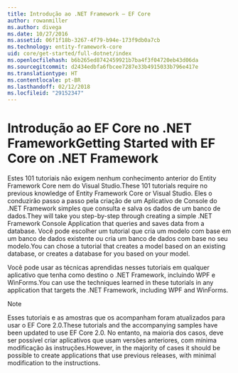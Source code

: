 ```yaml
---
title: Introdução ao .NET Framework – EF Core
author: rowanmiller
ms.author: divega
ms.date: 10/27/2016
ms.assetid: 06f1f18b-3267-4f79-b94e-173f9db0a7cb
ms.technology: entity-framework-core
uid: core/get-started/full-dotnet/index
ms.openlocfilehash: b6b265ed8742459921b7ba4f3f04720eb43d06da
ms.sourcegitcommit: d2434edbfa6fbcee7287e33b4915033b796e417e
ms.translationtype: HT
ms.contentlocale: pt-BR
ms.lasthandoff: 02/12/2018
ms.locfileid: "29152347"
---
```

# <a name="getting-started-with-ef-core-on-net-framework"></a><span data-ttu-id="d15d3-102">Introdução ao EF Core no .NET Framework</span><span class="sxs-lookup"><span data-stu-id="d15d3-102">Getting Started with EF Core on .NET Framework</span></span>

<span data-ttu-id="d15d3-103">Estes 101 tutoriais não exigem nenhum conhecimento anterior do Entity Framework Core nem do Visual Studio.</span><span class="sxs-lookup"><span data-stu-id="d15d3-103">These 101 tutorials require no previous knowledge of Entity Framework Core or Visual Studio.</span></span> <span data-ttu-id="d15d3-104">Eles o conduzirão passo a passo pela criação de um Aplicativo de Console do .NET Framework simples que consulta e salva os dados de um banco de dados.</span><span class="sxs-lookup"><span data-stu-id="d15d3-104">They will take you step-by-step through creating a simple .NET Framework Console Application that queries and saves data from a database.</span></span> <span data-ttu-id="d15d3-105">Você pode escolher um tutorial que cria um modelo com base em um banco de dados existente ou cria um banco de dados com base no seu modelo.</span><span class="sxs-lookup"><span data-stu-id="d15d3-105">You can chose a tutorial that creates a model based on an existing database, or creates a database for you based on your model.</span></span>

<span data-ttu-id="d15d3-106">Você pode usar as técnicas aprendidas nesses tutoriais em qualquer aplicativo que tenha como destino o .NET Framework, incluindo WPF e WinForms.</span><span class="sxs-lookup"><span data-stu-id="d15d3-106">You can use the techniques learned in these tutorials in any application that targets the .NET Framework, including WPF and WinForms.</span></span>

> [!NOTE]  
> <span data-ttu-id="d15d3-107">Esses tutoriais e as amostras que os acompanham foram atualizados para usar o EF Core 2.0.</span><span class="sxs-lookup"><span data-stu-id="d15d3-107">These tutorials and the accompanying samples have been updated to use EF Core 2.0.</span></span> <span data-ttu-id="d15d3-108">No entanto, na maioria dos casos, deve ser possível criar aplicativos que usam versões anteriores, com mínima modificação às instruções.</span><span class="sxs-lookup"><span data-stu-id="d15d3-108">However, in the majority of cases it should be possible to create applications that use previous releases, with minimal modification to the instructions.</span></span>
